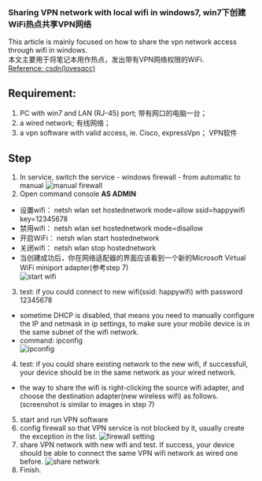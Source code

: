 ### Sharing VPN network with local wifi in windows7, win7下创建WiFi热点共享VPN网络

This article is mainly focused on how to share the vpn network access through wifi in windows.  
本文主要用于将笔记本用作热点，发出带有VPN网络权限的WiFi.  
[Reference: csdn(lovesqcc) ](http://blog.csdn.net/lovesqcc/article/details/38946285)

## Requirement:
1. PC with win7 and LAN (RJ-45) port; 带有网口的电脑一台；
2. a wired network; 有线网络；
3. a vpn software with valid access, ie. Cisco, expressVpn； VPN软件

## Step
1. In service, switch the service - windows firewall - from automatic to manual
  ![](https://github.com/zj1926/toolbox/blob/master/troubleshooting/img/img4.PNG "manual firewall")
2. Open command console **AS ADMIN**
  * 设置wifi： netsh wlan set hostednetwork mode=allow ssid=happywifi key=12345678 
  * 禁用wifi： netsh wlan set hostednetwork mode=disallow 
  * 开启WiFi： netsh wlan start hostednetwork 
  * 关闭wifi： netsh wlan stop hostednetwork 
  * 当创建成功后，你在网络适配器的界面应该看到一个新的Microsoft Virtual WiFi miniport adapter(参考step 7)  
    ![](https://github.com/zj1926/toolbox/blob/master/troubleshooting/img/img1.PNG "start wifi")
3. test: if you could connect to new wifi(ssid: happywifi) with password 12345678
  * sometime DHCP is disabled, that means you need to manually configure the IP and netmask in ip settings, to make sure your mobile device is in the same subnet of the wifi network.
  * command: ipconfig  
    ![](https://github.com/zj1926/toolbox/blob/master/troubleshooting/img/img3.PNG "ipconfig")

4. test: if you could share existing network to the new wifi, if successfull, your device should be in the same network as your wired network.
  * the way to share the wifi is right-clicking the source wifi adapter, and choose the destination adapter(new wireless wifi) as follows.(screenshot is similar to images in step 7)
5. start and run VPN software
6. config firewall so that VPN service is not blocked by it, usually create the exception in the list.
  ![](https://github.com/zj1926/toolbox/blob/master/troubleshooting/img/img5.PNG "firewall setting")
7. share VPN network with new wifi and test. If success, your device should be able to connect the same VPN wifi network as wired one before.
  ![](https://github.com/zj1926/toolbox/blob/master/troubleshooting/img/img2.PNG "share network")
8. Finish.


